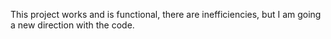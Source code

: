 This project works and is functional, there are inefficiencies, but I am going a new direction
with the code. 